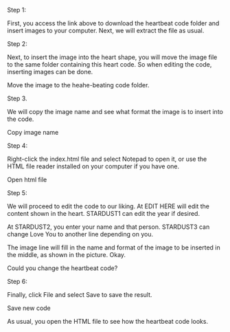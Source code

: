 Step 1:

First, you access the link above to download the heartbeat code folder and insert images to your computer. Next, we will extract the file as usual.


Step 2:

Next, to insert the image into the heart shape, you will move the image file to the same folder containing this heart code. So when editing the code, inserting images can be done.

Move the image to the heahe-beating code folder.

Step 3.

We will copy the image name and see what format the image is to insert into the code.

Copy image name

Step 4:

Right-click the index.html file and select Notepad to open it, or use the HTML file reader installed on your computer if you have one.

Open html file

Step 5:

We will proceed to edit the code to our liking. At EDIT HERE will edit the content shown in the heart. STARDUST1 can edit the year if desired.

At STARDUST2, you enter your name and that person. STARDUST3 can change Love You to another line depending on you.

The image line will fill in the name and format of the image to be inserted in the middle, as shown in the picture. Okay.

 Could you change the heartbeat code?

 Step 6:

 Finally, click File and select Save to save the result.

 Save new code

 As usual, you open the HTML file to see how the heartbeat code looks.
